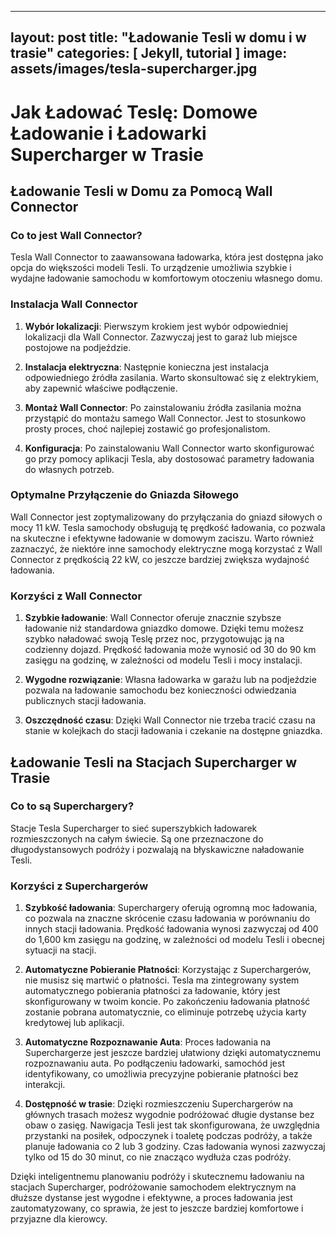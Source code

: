 ---
layout: post
title:  "Ładowanie Tesli w domu i w trasie"
categories: [ Jekyll, tutorial ]
image: assets/images/tesla-supercharger.jpg
------
# Jak Ładować Teslę: Domowe Ładowanie i Ładowarki Supercharger w Trasie

## Ładowanie Tesli w Domu za Pomocą Wall Connector

### Co to jest Wall Connector?

Tesla Wall Connector to zaawansowana ładowarka, która jest dostępna jako opcja do większości modeli Tesli. To urządzenie umożliwia szybkie i wydajne ładowanie samochodu w komfortowym otoczeniu własnego domu. 

### Instalacja Wall Connector

1. **Wybór lokalizacji**: Pierwszym krokiem jest wybór odpowiedniej lokalizacji dla Wall Connector. Zazwyczaj jest to garaż lub miejsce postojowe na podjeździe.

2. **Instalacja elektryczna**: Następnie konieczna jest instalacja odpowiedniego źródła zasilania. Warto skonsultować się z elektrykiem, aby zapewnić właściwe podłączenie.

3. **Montaż Wall Connector**: Po zainstalowaniu źródła zasilania można przystąpić do montażu samego Wall Connector. Jest to stosunkowo prosty proces, choć najlepiej zostawić go profesjonalistom.

4. **Konfiguracja**: Po zainstalowaniu Wall Connector warto skonfigurować go przy pomocy aplikacji Tesla, aby dostosować parametry ładowania do własnych potrzeb.

### Optymalne Przyłączenie do Gniazda Siłowego

Wall Connector jest zoptymalizowany do przyłączania do gniazd siłowych o mocy 11 kW. Tesla samochody obsługują tę prędkość ładowania, co pozwala na skuteczne i efektywne ładowanie w domowym zaciszu. Warto również zaznaczyć, że niektóre inne samochody elektryczne mogą korzystać z Wall Connector z prędkością 22 kW, co jeszcze bardziej zwiększa wydajność ładowania.

### Korzyści z Wall Connector

1. **Szybkie ładowanie**: Wall Connector oferuje znacznie szybsze ładowanie niż standardowa gniazdko domowe. Dzięki temu możesz szybko naładować swoją Teslę przez noc, przygotowując ją na codzienny dojazd. Prędkość ładowania może wynosić od 30 do 90 km zasięgu na godzinę, w zależności od modelu Tesli i mocy instalacji.

2. **Wygodne rozwiązanie**: Własna ładowarka w garażu lub na podjeździe pozwala na ładowanie samochodu bez konieczności odwiedzania publicznych stacji ładowania.

3. **Oszczędność czasu**: Dzięki Wall Connector nie trzeba tracić czasu na stanie w kolejkach do stacji ładowania i czekanie na dostępne gniazdka.

## Ładowanie Tesli na Stacjach Supercharger w Trasie

### Co to są Superchargery?

Stacje Tesla Supercharger to sieć superszybkich ładowarek rozmieszczonych na całym świecie. Są one przeznaczone do długodystansowych podróży i pozwalają na błyskawiczne naładowanie Tesli.

### Korzyści z Superchargerów

1. **Szybkość ładowania**: Superchargery oferują ogromną moc ładowania, co pozwala na znaczne skrócenie czasu ładowania w porównaniu do innych stacji ładowania. Prędkość ładowania wynosi zazwyczaj od 400 do 1,600 km zasięgu na godzinę, w zależności od modelu Tesli i obecnej sytuacji na stacji.

2. **Automatyczne Pobieranie Płatności**: Korzystając z Superchargerów, nie musisz się martwić o płatności. Tesla ma zintegrowany system automatycznego pobierania płatności za ładowanie, który jest skonfigurowany w twoim koncie. Po zakończeniu ładowania płatność zostanie pobrana automatycznie, co eliminuje potrzebę użycia karty kredytowej lub aplikacji.

3. **Automatyczne Rozpoznawanie Auta**: Proces ładowania na Superchargerze jest jeszcze bardziej ułatwiony dzięki automatycznemu rozpoznawaniu auta. Po podłączeniu ładowarki, samochód jest identyfikowany, co umożliwia precyzyjne pobieranie płatności bez interakcji.

4. **Dostępność w trasie**: Dzięki rozmieszczeniu Superchargerów na głównych trasach możesz wygodnie podróżować długie dystanse bez obaw o zasięg. Nawigacja Tesli jest tak skonfigurowana, że uwzględnia przystanki na posiłek, odpoczynek i toaletę podczas podróży, a także planuje ładowania co 2 lub 3 godziny. Czas ładowania wynosi zazwyczaj tylko od 15 do 30 minut, co nie znacząco wydłuża czas podróży.

Dzięki inteligentnemu planowaniu podróży i skutecznemu ładowaniu na stacjach Supercharger, podróżowanie samochodem elektrycznym na dłuższe dystanse jest wygodne i efektywne, a proces ładowania jest zautomatyzowany, co sprawia, że jest to jeszcze bardziej komfortowe i przyjazne dla kierowcy.
